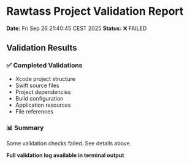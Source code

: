# Rawtass Project Validation Report

**Date:** Fri Sep 26 21:40:45 CEST 2025
**Status:** ❌ FAILED

## Validation Results

### ✅ Completed Validations
- Xcode project structure
- Swift source files  
- Project dependencies
- Build configuration
- Application resources
- File references

### 📊 Summary

Some validation checks failed. See details above.

**Full validation log available in terminal output**
